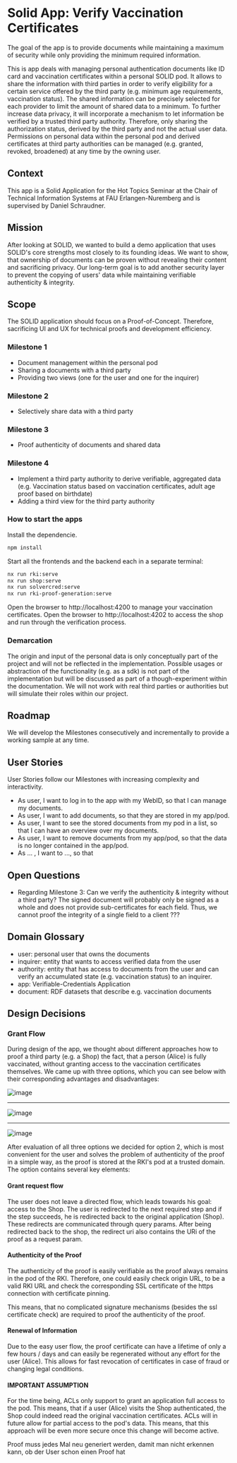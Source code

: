 # Solid App: Verify Vaccination Certificates

The goal of the app is to provide documents while maintaining a maximum of security while only providing the minimum
required information.

This is app deals with managing personal authentication documents like ID card and vaccination certificates within a
personal SOLID pod.
It allows to share the information with third parties in order to verify eligibility for a certain service offered by
the third party (e.g. minimum age requirements, vaccination status). The shared information can be precisely selected
for each provider to limit the amount of shared data to a minimum. To further increase data privacy, it will incorporate
a mechanism to let information be verified by a trusted third party authority. Therefore, only sharing the authorization
status, derived by the third party and not the actual user data. Permissions on personal data within the personal pod
and derived certificates at third party authorities can be managed (e.g. granted, revoked, broadened) at any time by the
owning user.

## Context

This app is a Solid Application for the Hot Topics Seminar at the Chair of Technical Information Systems at FAU
Erlangen-Nuremberg and is supervised by Daniel Schraudner.

## Mission

After looking at SOLID, we wanted to build a demo application that uses SOLID's core strengths most closely to its
founding ideas. We want to show, that ownership of documents can be proven without revealing their content and
sacrificing privacy. Our long-term goal is to add another security layer to prevent the copying of users' data while
maintaining verifiable authenticity & integrity.

## Scope

The SOLID application should focus on a Proof-of-Concept. Therefore, sacrificing UI and UX for technical proofs and
development efficiency.

### Milestone 1

- Document management within the personal pod
- Sharing a documents with a third party
- Providing two views (one for the user and one for the inquirer)

### Milestone 2

- Selectively share data with a third party

### Milestone 3

- Proof authenticity of documents and shared data

### Milestone 4

- Implement a third party authority to derive verifiable, aggregated data (e.g. Vaccination status based on vaccination
  certificates, adult age proof based on birthdate)
- Adding a third view for the third party authority

### How to start the apps

Install the dependencie.

```bash
npm install
```

Start all the frontends and the backend each in a separate terminal:

```bash
nx run rki:serve
nx run shop:serve
nx run solvercred:serve
nx run rki-proof-generation:serve
```

Open the browser to http://localhost:4200 to manage your vaccination certificates.
Open the browser to http://localhost:4202 to access the shop and run through the verification process.

### Demarcation

The origin and input of the personal data is only conceptually part of the project and will not be reflected in the
implementation.
Possible usages or abstraction of the functionality (e.g. as a sdk) is not part of the implementation but will be
discussed as part of a though-experiment within the documentation.
We will not work with real third parties or authorities but will simulate their roles within our project.

## Roadmap

We will develop the Milestones consecutively and incrementally to provide a working sample at any time.

## User Stories

User Stories follow our Milestones with increasing complexity and interactivity.

- As user, I want to log in to the app with my WebID, so that I can manage my documents.
- As user, I want to add documents, so that they are stored in my app/pod.
- As user, I want to see the stored documents from my pod in a list, so that I can have an overview over my documents.
- As user, I want to remove documents from my app/pod, so that the data is no longer contained in the app/pod.
- As ... , I want to ..., so that

## Open Questions

- Regarding Milestone 3: Can we verify the authenticity & integrity without a third party? The signed document will
  probably only be signed as a whole and does not provide sub-certificates for each field. Thus, we cannot proof the
  integrity of a single field to a client ???

## Domain Glossary

- user: personal user that owns the documents
- inquirer: entity that wants to access verified data from the user
- authority: entity that has access to documents from the user and can verify an accumulated state (e.g. vaccination
  status) to an inquirer.
- app: Verifiable-Credentials Application
- document: RDF datasets that describe e.g. vaccination documents

## Design Decisions

### Grant Flow

During design of the app, we thought about different approaches how to proof a third party (e.g. a Shop) the fact, that
a person (Alice) is fully vaccinated, without granting access to the vaccination certificates themselves.
We came up with three options, which you can see below with their corresponding advantages and disadvantages:

![image](./GrantFlow-option1.png)

---

![image](./GrantFlow-option2.png)

---

![image](./GrantFlow-option3.png)

After evaluation of all three options we decided for option 2, which is most convenient for the user and solves the
problem of authenticity of the proof in a simple way, as the proof is stored at the RKI's pod at a trusted domain.
The option contains several key elements:

#### Grant request flow

The user does not leave a directed flow, which leads towards his goal: access to the Shop.
The user is redirected to the next required step and if the step succeeds, he is redirected back to the original
application (Shop).
These redirects are communicated through query params. After being redirected back to the shop, the redirect uri also
contains the URi of the proof as a request param.

#### Authenticity of the Proof

The authenticity of the proof is easily verifiable as the proof always remains in the pod of the RKI. Therefore, one
could easily check origin URL, to be a valid RKI URL and check the corresponding SSL certificate of the https connection
with certificate pinning.

This means, that no complicated signature mechanisms (besides the ssl certificate check) are required to proof the
authenticity of the proof.

#### Renewal of Information

Due to the easy user flow, the proof certificate can have a lifetime of only a few hours / days and can easily be
regenerated without any effort for the user (Alice). This allows for fast revocation of certificates in case of fraud or
changing legal conditions.

#### IMPORTANT ASSUMPTION

For the time being, ACLs only support to grant an application full access to the pod. This means, that if a user (Alice)
visits the Shop authenticated, the Shop could indeed read the original vaccination certificates. ACLs will in future
allow for partial access to the pod's data. This means, that this approach will be even more secure once this change
will become active.

Proof muss jedes Mal neu generiert werden, damit man nicht erkennen kann, ob der User schon einen Proof hat

